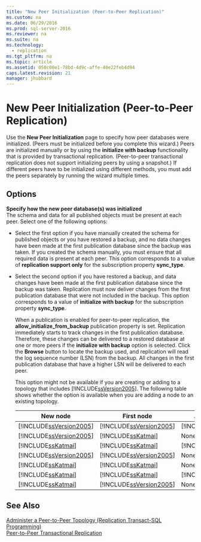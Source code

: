 ```yaml
---
title: "New Peer Initialization (Peer-to-Peer Replication)"
ms.custom: na
ms.date: 06/29/2016
ms.prod: sql-server-2016
ms.reviewer: na
ms.suite: na
ms.technology: 
  - replication
ms.tgt_pltfrm: na
ms.topic: article
ms.assetid: 050c00e1-78bd-4d9c-affe-40e22feb4d94
caps.latest.revision: 21
manager: jhubbard
---
```

# New Peer Initialization (Peer-to-Peer Replication)
Use the **New Peer Initialization** page to specify how peer databases were initialized. (Peers must be initialized before you complete this wizard.) Peers are initialized manually or by using the **initialize with backup** functionality that is provided by transactional replication. (Peer-to-peer transactional replication does not support initializing peers by using a snapshot.) If different peers have to be initialized using different methods, you must add the peers separately by running the wizard multiple times.  
  
## Options  
 **Specify how the new peer database(s) was initialized**  
 The schema and data for all published objects must be present at each peer. Select one of the following options:  
  
-   Select the first option if you have manually created the schema for published objects or you have restored a backup, and no data changes have been made at the first publication database since the backup was taken. If you created the schema manually, you must ensure that all required data is present at each peer. This option corresponds to a value of **replication support only** for the subscription property **sync_type**.  
  
-   Select the second option if you have restored a backup, and data changes have been made at the first publication database since the backup was taken. Replication must now deliver changes from the first publication database that were not included in the backup. This option corresponds to a value of **initialize with backup** for the subscription property **sync_type**.  
  
     When a publication is enabled for peer-to-peer replication, the **allow_initialize_from_backup** publication property is set. Replication immediately starts to track changes in the first publication database. Therefore, these changes can be delivered to a restored database at one or more peers if the **initialize with backup** option is selected. Click the **Browse** button to locate the backup used, and replication will read the log sequence number (LSN) from the backup. All changes in the first publication database that have a higher LSN will be delivered to each peer.  
  
     This option might not be available if you are creating or adding to a topology that includes [!INCLUDE[ssVersion2005](../../Topics/TopicNameContainA/tokens/ssVersion2005_md.md)]. The following table shows whether the option is available when you are adding a node to an existing topology.  
  
    |New node|First node|Additional nodes|Option|  
    |--------------|----------------|----------------------|------------|  
    |[!INCLUDE[ssVersion2005](../../Topics/TopicNameContainA/tokens/ssVersion2005_md.md)]|[!INCLUDE[ssVersion2005](../../Topics/TopicNameContainA/tokens/ssVersion2005_md.md)]|[!INCLUDE[ssVersion2005](../../Topics/TopicNameContainA/tokens/ssVersion2005_md.md)]|Disabled|  
    |[!INCLUDE[ssVersion2005](../../Topics/TopicNameContainA/tokens/ssVersion2005_md.md)]|[!INCLUDE[ssKatmai](../../Topics/TopicNameContainA/tokens/ssKatmai_md.md)]|None|Disabled|  
    |[!INCLUDE[ssKatmai](../../Topics/TopicNameContainA/tokens/ssKatmai_md.md)]|[!INCLUDE[ssKatmai](../../Topics/TopicNameContainA/tokens/ssKatmai_md.md)]|[!INCLUDE[ssVersion2005](../../Topics/TopicNameContainA/tokens/ssVersion2005_md.md)]|Disabled|  
    |[!INCLUDE[ssVersion2005](../../Topics/TopicNameContainA/tokens/ssVersion2005_md.md)]|[!INCLUDE[ssVersion2005](../../Topics/TopicNameContainA/tokens/ssVersion2005_md.md)]|None|Enabled|  
    |[!INCLUDE[ssKatmai](../../Topics/TopicNameContainA/tokens/ssKatmai_md.md)]|[!INCLUDE[ssKatmai](../../Topics/TopicNameContainA/tokens/ssKatmai_md.md)]|None|Enabled|  
    |[!INCLUDE[ssKatmai](../../Topics/TopicNameContainA/tokens/ssKatmai_md.md)]|[!INCLUDE[ssKatmai](../../Topics/TopicNameContainA/tokens/ssKatmai_md.md)]|[!INCLUDE[ssKatmai](../../Topics/TopicNameContainA/tokens/ssKatmai_md.md)]|Enabled|  
    |[!INCLUDE[ssKatmai](../../Topics/TopicNameContainA/tokens/ssKatmai_md.md)]|[!INCLUDE[ssVersion2005](../../Topics/TopicNameContainA/tokens/ssVersion2005_md.md)]|None|Enabled|  
  
## See Also  
 [Administer a Peer-to-Peer Topology (Replication Transact-SQL Programming)](../../Topics/TopicNameContainA/Administer-a-Peer-to-Peer-Topology--Replication-Transact-SQL-Programming-.md)   
 [Peer-to-Peer Transactional Replication](../../Topics/TopicNameNotContainA/Peer-to-Peer-Transactional-Replication.md)
